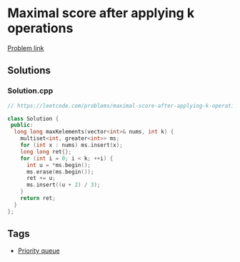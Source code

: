 # Maximal score after applying k operations

[Problem link](https://leetcode.com/problems/maximal-score-after-applying-k-operations/)

## Solutions


### Solution.cpp
```cpp
// https://leetcode.com/problems/maximal-score-after-applying-k-operations/

class Solution {
 public:
  long long maxKelements(vector<int>& nums, int k) {
    multiset<int, greater<int>> ms;
    for (int x : nums) ms.insert(x);
    long long ret{};
    for (int i = 0; i < k; ++i) {
      int u = *ms.begin();
      ms.erase(ms.begin());
      ret += u;
      ms.insert((u + 2) / 3);
    }
    return ret;
  }
};
```
## Tags

* [Priority queue](/Collections/priority-queue.md#priority-queue)
